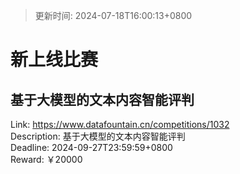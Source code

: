 > 更新时间: 2024-07-18T16:00:13+0800 

# 新上线比赛


## 基于大模型的文本内容智能评判
Link: https://www.datafountain.cn/competitions/1032  
Description: 基于大模型的文本内容智能评判  
Deadline: 2024-09-27T23:59:59+0800  
Reward: ￥20000  

